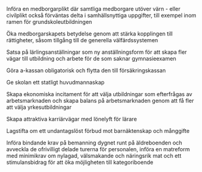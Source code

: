 Införa en medborgarplikt där samtliga medborgare utöver värn - eller civilplikt också förväntas delta i samhällsnyttiga uppgifter, till exempel inom ramen för grundskoleutbildningen

Öka medborgarskapets betydelse genom att stärka kopplingen till rättigheter, såsom tillgång
till de generella välfärdssystemen

Satsa på lärlingsanställningar som ny anställningsform för att skapa fler vägar till utbildning
och arbete för de som saknar gymnasieexamen

Göra a-kassan obligatorisk och flytta den till försäkringskassan

Ge skolan ett statligt huvudmannaskap

Skapa ekonomiska incitament för att välja utbildningar som efterfrågas av arbetsmarknaden
och skapa balans på arbetsmarknaden genom att få fler att välja yrkesutbildningar

Skapa attraktiva karriärvägar med lönelyft för lärare

Lagstifta om ett undantagslöst förbud mot barnäktenskap och månggifte

Införa bindande krav på bemanning dygnet runt på äldreboenden och avveckla de ofrivilligt delade turerna för personalen, införa en matreform med minimikrav om nylagad, välsmakande och näringsrik mat och ett stimulansbidrag för att öka möjligheten till kategoriboende
